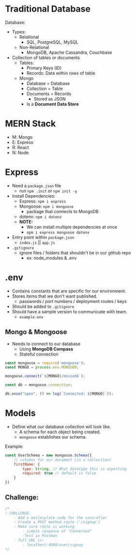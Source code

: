 # Traditional Database

Database:
- Types:
    - Relational
        - SQL, PostgreSQL, MySQL
    - Non-Relational
        - MongoDB, Apache Cassandra, Couchbase
- Collection of tables or documents
    - Tables:
        - Primary Keys (ID)
        - Records: Data within rows of table
    - Mongo
        - Database = Database
        - Collection = Table
        - Documents = Records
            - Stored as JSON
        - Is a **Document Data Store**

# MERN Stack
- M: Mongo
- E: Express
- R: React
- N: Node

# Express
- Need a `package.json` file
    - run `npm .init` or `npm init -y`
- Install Dependencies:
    - Express: `npm i express`
    - Mongoose: `npm i mongoose`
        - package that connects to MongoDB
    - dotenv: `npm i dotenv`
    - **NOTE:**
        - We can install multiple dependencies at once
        - `npm i express mongoose dotenv`
- Entry point within `package.json`
    - `index.js` || `app.js`
- `.gitignore`
    - ignore files / folders that shouldn't be in our github repo
        - ex: node_modules & .env

# .env
- Contains constants that are specific for our environment.
- Stores items that we don't want published.
    - passwords / port numbers / deployment routes / keys
- Should be added to `.gitignore`
- Should have a sample version to communicate with team.
    - `example.env`

## Mongo & Mongoose
- Needs to connect to our database
    - Using **MongoDB Compass**
    - Stateful connection

```js
const mongoose = require('mongoose');
const MONGO = process.env.MONGODB;

mongoose.connect(`${MONGO}/moviedb`);

const db = mongoose.connection;

db.once("open", () => log(`Connected: ${MONGO}`));
```

# Models
- Define what our database collection will look like.
    - A schema for each object being created.
    - `mongoose` establishes our schema.

Example:
```js
const UserSchema = new mongoose.Schema({
    // columns for our document (in a collection)
    firstName: {
        type: String, // What datatype this is expecting
        required: true // default is false
    }
})
```

## Challenge:
```js
/*
! CHALLENGE:
    - Add a boilerplate code for the controller
    - Create a POST method route ('/signup')
    - Make sure route is working
        - simple response of "Connected"
        -Test in Postman
    - full URL is:
        - localhost:4000/user/signup
*/
```